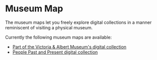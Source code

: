 # Museum Map

The museum maps let you freely explore digital collections in a manner reminiscent of visiting a physical museum.

Currently the following museum maps are available:

* [Part of the Victoria &amp; Albert Museum's digital collection](https://va.museum-map.research.room3b.eu)
* [People Past and Present digital collection](https://ppp.museum-map.research.room3b.eu)
